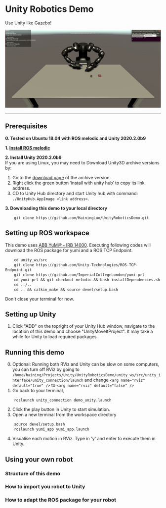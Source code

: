 # Unity Robotics Demo

Use Unity like Gazebo!

<p align="center">
  <img src="images/unity_demo.gif" alt="animated" />
</p>

---
## Prerequisites
**0. Tested on Ubuntu 18.04 with ROS melodic and Unity 2020.2.0b9**

**1. [Install ROS melodic](http://wiki.ros.org/melodic/Installation/Ubuntu)**

**2. Install Unity 2020.2.0b9**  <br>
If you are using Linux, you may need to Download Unity3D archive versions by:  <br>
1. Go to the [download page](https://unity3d.com/unity/beta/2020.2.0b9) of the archive version.
1. Right click the green button ‘install with unity hub’ to copy its link address.
2. CD to Unity Hub directory and start Unity hub with command: `./UnityHub.AppImage <link address>`.

**3. Downloading this demo to your local directory** <br>
```
    git clone https://github.com/HainingLuo/UnityRoboticsDemo.git
```

## Setting up ROS workspace  <br>
This demo uses [ABB YuMi® - IRB 14000](https://new.abb.com/products/robotics/industrial-robots/irb-14000-yumi). Executing following codes will download the ROS package for yumi and a ROS TCP Endpoint. 
```
    cd unity_ws/src
    git clone https://github.com/Unity-Technologies/ROS-TCP-Endpoint.git
    git clone https://github.com/ImperialCollegeLondon/yumi-prl
    cd yumi-prl && git checkout melodic && bash installDependencies.sh
    cd ../..
    cd .. && catkin_make && source devel/setup.bash
```
Don't close your terminal for now.
## Setting up Unity  <br>
1. Click "ADD" on the topright of your Unity Hub window, navigate to the location of this demo and choose "UnityMoveItProject". It may take a while for Unity to load required packages.

## Running this demo  <br>
0. Optional: Running both RViz and Unity can be slow on some computers, you can turn off RViz by going to `/home/haining/Projects/Unity/UnityRoboticsDemo/unity_ws/src/unity_interface/unity_connection/launch` and change `<arg name="rviz" default="true" />` to `<arg name="rviz" default="false" />`
1. Go back to your terminal, 
```
    roslaunch unity_connection demo_unity.launch
```
2. Click the play button in Unity to start simulation.
3. Open a new terminal from the workspace directory
```
    source devel/setup.bash
    roslaunch yumi_app yumi_app.launch
```
4. Visualise each motion in RViz. Type in 'y' and enter to execute them in Unity.

## Using your own robot
### Structure of this demo
### How to import you robot to Unity
### How to adapt the ROS package for your robot

